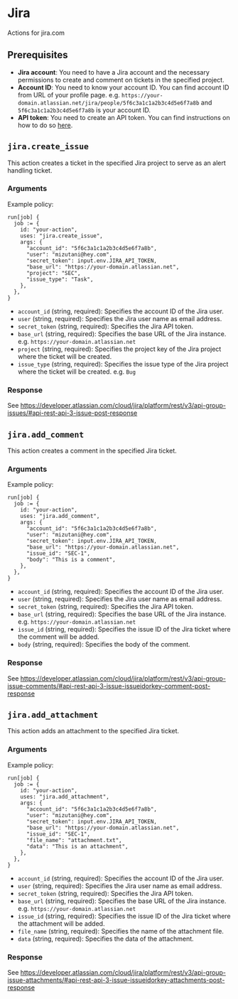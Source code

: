 # Jira

Actions for jira.com

## Prerequisites

- **Jira account**: You need to have a Jira account and the necessary permissions to create and comment on tickets in the specified project.
- **Account ID**: You need to know your account ID. You can find account ID from URL of your profile page. e.g. `https://your-domain.atlassian.net/jira/people/5f6c3a1c1a2b3c4d5e6f7a8b` and `5f6c3a1c1a2b3c4d5e6f7a8b` is your account ID.
- **API token**: You need to create an API token. You can find instructions on how to do so [here](https://support.atlassian.com/atlassian-account/docs/manage-api-tokens-for-your-atlassian-account/).

## `jira.create_issue`

This action creates a ticket in the specified Jira project to serve as an alert handling ticket.

### Arguments

Example policy:

```rego
run[job] {
  job := {
    id: "your-action",
    uses: "jira.create_issue",
    args: {
      "account_id": "5f6c3a1c1a2b3c4d5e6f7a8b",
      "user": "mizutani@hey.com",
      "secret_token": input.env.JIRA_API_TOKEN,
      "base_url": "https://your-domain.atlassian.net",
      "project": "SEC",
      "issue_type": "Task",
    },
  },
}
```

- `account_id` (string, required): Specifies the account ID of the Jira user.
- `user` (string, required): Specifies the Jira user name as email address.
- `secret_token` (string, required): Specifies the Jira API token.
- `base_url` (string, required): Specifies the base URL of the Jira instance. e.g. `https://your-domain.atlassian.net`
- `project` (string, required): Specifies the project key of the Jira project where the ticket will be created.
- `issue_type` (string, required): Specifies the issue type of the Jira project where the ticket will be created. e.g. `Bug`

### Response

See https://developer.atlassian.com/cloud/jira/platform/rest/v3/api-group-issues/#api-rest-api-3-issue-post-response

## `jira.add_comment`

This action creates a comment in the specified Jira ticket.

### Arguments

Example policy:

```rego
run[job] {
  job := {
    id: "your-action",
    uses: "jira.add_comment",
    args: {
      "account_id": "5f6c3a1c1a2b3c4d5e6f7a8b",
      "user": "mizutani@hey.com",
      "secret_token": input.env.JIRA_API_TOKEN,
      "base_url": "https://your-domain.atlassian.net",
      "issue_id": "SEC-1",
      "body": "This is a comment",
    },
  },
}
```

- `account_id` (string, required): Specifies the account ID of the Jira user.
- `user` (string, required): Specifies the Jira user name as email address.
- `secret_token` (string, required): Specifies the Jira API token.
- `base_url` (string, required): Specifies the base URL of the Jira instance. e.g. `https://your-domain.atlassian.net`
- `issue_id` (string, required): Specifies the issue ID of the Jira ticket where the comment will be added.
- `body` (string, required): Specifies the body of the comment.

### Response

See https://developer.atlassian.com/cloud/jira/platform/rest/v3/api-group-issue-comments/#api-rest-api-3-issue-issueidorkey-comment-post-response

## `jira.add_attachment`

This action adds an attachment to the specified Jira ticket.

### Arguments

Example policy:

```rego
run[job] {
  job := {
    id: "your-action",
    uses: "jira.add_attachment",
    args: {
      "account_id": "5f6c3a1c1a2b3c4d5e6f7a8b",
      "user": "mizutani@hey.com",
      "secret_token": input.env.JIRA_API_TOKEN,
      "base_url": "https://your-domain.atlassian.net",
      "issue_id": "SEC-1",
      "file_name": "attachment.txt",
      "data": "This is an attachment",
    },
  },
}
```

- `account_id` (string, required): Specifies the account ID of the Jira user.
- `user` (string, required): Specifies the Jira user name as email address.
- `secret_token` (string, required): Specifies the Jira API token.
- `base_url` (string, required): Specifies the base URL of the Jira instance. e.g. `https://your-domain.atlassian.net`
- `issue_id` (string, required): Specifies the issue ID of the Jira ticket where the attachment will be added.
- `file_name` (string, required): Specifies the name of the attachment file.
- `data` (string, required): Specifies the data of the attachment.

### Response

See https://developer.atlassian.com/cloud/jira/platform/rest/v3/api-group-issue-attachments/#api-rest-api-3-issue-issueidorkey-attachments-post-response


